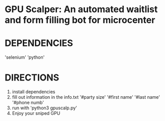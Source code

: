 GPU Scalper: An automated waitlist and form filling bot for microcenter
=======================================================================

DEPENDENCIES
============
'selenium'
'python'

DIRECTIONS
==========
1. install dependencies
2. fill out information in the info.txt
    '#party size'
    '#first name'
    '#last  name'
    '#phone numb'
3. run with 'python3 gpuscalp.py'
4. Enjoy your sniped GPU


